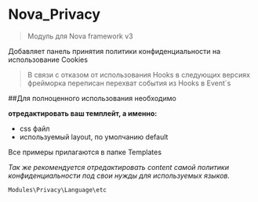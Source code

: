 # Nova_Privacy
> Модуль для Nova framework v3

Добавляет панель принятия политики конфиденциальности на использование Сookies
> В связи с отказом от использования Hooks в следующих версиях фрейморка
> переписан перехват события из Hooks в Event`s

##Для полноценного использования необходимо

**отредактировать ваш темплейт, а именно:**
- css файл
- используемый layout, по умолчанию default
    
Все примеры прилагаются в папке Templates

*Так же рекомендуется отредактировать content самой политики конфиденциальности под свои нужды для используемых языков.*

``` Modules\Privacy\Language\etc ```
